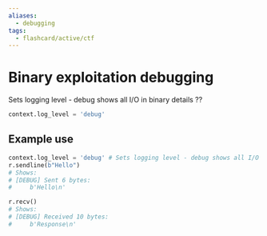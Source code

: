 ```yaml
---
aliases:
  - debugging
tags:
  - flashcard/active/ctf
---
```


# Binary exploitation debugging

Sets logging level - debug shows all I/O in binary details
??
```py
context.log_level = 'debug' 
```

## Example use
```py
context.log_level = 'debug' # Sets logging level - debug shows all I/O
r.sendline(b"Hello")
# Shows:
# [DEBUG] Sent 6 bytes:
#     b'Hello\n'

r.recv()
# Shows:
# [DEBUG] Received 10 bytes:
#     b'Response\n'
```